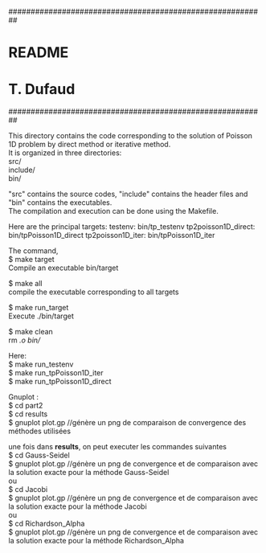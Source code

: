 ##########################################################
# README
#
# T. Dufaud
##########################################################

This directory contains the code corresponding to the solution
of Poisson 1D problem by direct method or iterative method.  
It is organized in three directories:  
src/  
include/  
bin/  

"src" contains the source codes, "include" contains the 
header files and "bin" contains the executables.  
The compilation and execution can be done using the Makefile.  

Here are the principal targets: 
testenv: bin/tp_testenv
tp2poisson1D_direct: bin/tpPoisson1D_direct
tp2poisson1D_iter: bin/tpPoisson1D_iter

The command,  
$ make target  
Compile an executable bin/target   

$ make all  
compile the executable corresponding to all targets  

$ make run_target  
Execute ./bin/target  

$ make clean  
rm *.o bin/*  

Here:  
$ make run_testenv  
$ make run_tpPoisson1D_iter  
$ make run_tpPoisson1D_direct  

Gnuplot :  
$ cd part2  
$ cd results  
$ gnuplot plot.gp   //génère un png de comparaison de convergence des méthodes utilisées  

une fois dans **results**, on peut executer les commandes suivantes  
$ cd Gauss-Seidel  
$ gnuplot plot.gp   //génère un png de convergence et de comparaison avec la solution exacte pour la méthode Gauss-Seidel  
ou  
$ cd Jacobi  
$ gnuplot plot.gp   //génère un png de convergence et de comparaison avec la solution exacte pour la méthode Jacobi  
ou  
$ cd Richardson_Alpha  
$ gnuplot plot.gp   //génère un png de convergence et de comparaison avec la solution exacte pour la méthode Richardson_Alpha  